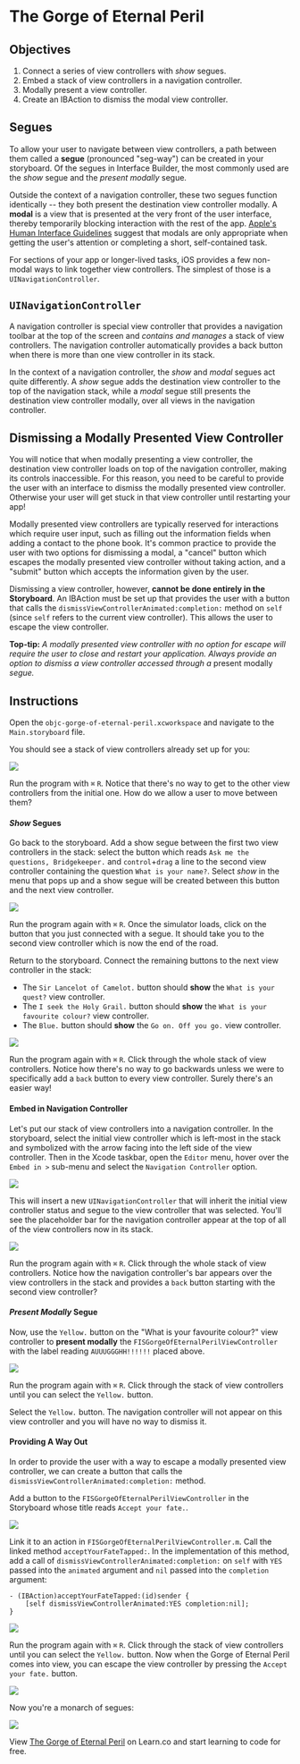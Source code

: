 # The Gorge of Eternal Peril

## Objectives

1. Connect a series of view controllers with *show* segues.
2. Embed a stack of view controllers in a navigation controller.
3. Modally present a view controller.
4. Create an IBAction to dismiss the modal view controller.

## Segues

To allow your user to navigate between view controllers, a path between them called a **segue** (pronounced "seg-way") can be created in your storyboard. Of the segues in Interface Builder, the most commonly used are the *show* segue and the *present modally* segue.

Outside the context of a navigation controller, these two segues function identically -- they both present the destination view controller modally. A **modal** is a view that is presented at the very front of the user interface, thereby temporarily blocking interaction with the rest of the app. [Apple's Human Interface Guidelines](https://developer.apple.com/library/ios/documentation/UserExperience/Conceptual/MobileHIG/Modal.html#//apple_ref/doc/uid/TP40006556-CH64-SW1) suggest that modals are only appropriate when getting the user's attention or completing a short, self-contained task.

For sections of your app or longer-lived tasks, iOS provides a few non-modal ways to link together view controllers. The simplest of those is a `UINavigationController`.

## `UINavigationController`

A navigation controller is special view controller that provides a navigation toolbar at the top of the screen and *contains and manages* a stack of view controllers. The navigation controller automatically provides a back button when there is more than one view controller in its stack.

In the context of a navigation controller, the *show* and *modal* segues act quite differently. A *show* segue adds the destination view controller to the top of the navigation stack, while a *modal* segue still presents the destination view controller modally, over all views in the navigation controller.

## Dismissing a Modally Presented View Controller

You will notice that when modally presenting a view controller, the destination view controller loads on top of the navigation controller, making its controls inaccessible. For this reason, you need to be careful to provide the user with an interface to dismiss the modally presented view controller. Otherwise your user will get stuck in that view controller until restarting your app!

Modally presented view controllers are typically reserved for interactions which require user input, such as filling out the information fields when adding a contact to the phone book. It's common practice to provide the user with two options for dismissing a modal, a "cancel" button which escapes the modally presented view controller without taking action, and a "submit" button which accepts the information given by the user.

Dismissing a view controller, however, **cannot be done entirely in the Storyboard**. An IBAction must be set up that provides the user with a button that calls the `dismissViewControllerAnimated:completion:` method on `self` (since `self` refers to the current view controller). This allows the user to escape the view controller. 

**Top-tip:** *A modally presented view controller with no option for escape will require the user to close and restart your application. Always provide an option to dismiss a view controller accessed through a* present modally *segue.*

## Instructions

Open the `objc-gorge-of-eternal-peril.xcworkspace` and navigate to the `Main.storyboard` file.

You should see a stack of view controllers already set up for you:

![](https://curriculum-content.s3.amazonaws.com/ios-segues-and-nav-controllers-unit/gorge_initial.png)

Run the program with `⌘` `R`. Notice that there's no way to get to the other view controllers from the initial one. How do we allow a user to move between them?

#### *Show* Segues

Go back to the storyboard. Add a show segue between the first two view controllers in the stack: select the button which reads `Ask me the questions, Bridgekeeper.` and `control`+`drag` a line to the second view controller containing the question `What is your name?`. Select *show* in the menu that pops up and a show segue will be created between this button and the next view controller.

![](https://curriculum-content.s3.amazonaws.com/ios-segues-and-nav-controllers-unit/gorge_show_segue.png)

Run the program again with `⌘` `R`. Once the simulator loads, click on the button that you just connected with a segue. It should take you to the second view controller which is now the end of the road.

Return to the storyboard. Connect the remaining buttons to the next view controller in the stack:

  * The `Sir Lancelot of Camelot.` button should **show** the `What is your quest?` view controller.
  * The `I seek the Holy Grail.` button should **show** the `What is your favourite colour?` view controller.
  * The `Blue.` button should **show** the `Go on. Off you go.` view controller.

![](https://curriculum-content.s3.amazonaws.com/ios-segues-and-nav-controllers-unit/gorge_vc_stack.png)

Run the program again with `⌘` `R`. Click through the whole stack of view controllers. Notice how there's no way to go backwards unless we were to specifically add a `back` button to every view controller. Surely there's an easier way!

#### Embed in Navigation Controller

Let's put our stack of view controllers into a navigation controller. In the storyboard, select the initial view controller which is left-most in the stack and symbolized with the arrow facing into the left side of the view controller. Then in the Xcode taskbar, open the `Editor` menu, hover over the `Embed in >` sub-menu and select the `Navigation Controller` option. 

![](https://curriculum-content.s3.amazonaws.com/ios-segues-and-nav-controllers-unit/gorge_xcode_embed_navcon_menu.png)

This will insert a new `UINavigationController` that will inherit the initial view controller status and segue to the view controller that was selected. You'll see the placeholder bar for the navigation controller appear at the top of all of the view controllers now in its stack.

![](https://curriculum-content.s3.amazonaws.com/ios-segues-and-nav-controllers-unit/gorge_embedded_navcon.png)

Run the program again with `⌘` `R`. Click through the whole stack of view controllers. Notice how the navigation controller's bar appears over the view controllers in the stack and provides a `back` button starting with the second view controller?

#### *Present Modally* Segue

Now, use the `Yellow.` button on the "What is your favourite colour?" view controller to **present modally** the `FISGorgeOfEternalPerilViewController` with the label reading `AUUUGGGHH!!!!!!` placed above.

![](https://curriculum-content.s3.amazonaws.com/ios-segues-and-nav-controllers-unit/gorge_present_modally_segue.png)

Run the program again with `⌘` `R`. Click through the stack of view controllers until you can select the `Yellow.` button.

Select the `Yellow.` button. The navigation controller will not appear on this view controller and you will have no way to dismiss it.

#### Providing A Way Out

In order to provide the user with a way to escape a modally presented view controller, we can create a button that calls the `dismissViewControllerAnimated:completion:` method.

Add a button to the `FISGorgeOfEternalPerilViewController` in the Storyboard whose title reads `Accept your fate.`. 

![](https://curriculum-content.s3.amazonaws.com/ios-segues-and-nav-controllers-unit/gorge_accept_your_fate.png)

Link it to an action in `FISGorgeOfEternalPerilViewController.m`. Call the linked method `acceptYourFateTapped:`. In the implementation of this method, add a call of `dismissViewControllerAnimated:completion:` on `self` with `YES` passed into the `animated` argument and `nil` passed into the `completion` argument:

```objc
- (IBAction)acceptYourFateTapped:(id)sender {
    [self dismissViewControllerAnimated:YES completion:nil];
}
```

![](https://curriculum-content.s3.amazonaws.com/ios-segues-and-nav-controllers-unit/gorge_connect_IBAction.png)

Run the program again with `⌘` `R`. Click through the stack of view controllers until you can select the `Yellow.` button. Now when the Gorge of Eternal Peril comes into view, you can escape the view controller by pressing the `Accept your fate.` button.

![](https://curriculum-content.s3.amazonaws.com/ios-segues-and-nav-controllers-unit/gorge_final.png)

Now you're a monarch of segues:

![](https://curriculum-content.s3.amazonaws.com/ios-segues-and-nav-controllers-unit/how_do_you_know_segues_meme.jpeg)




<p data-visibility='hidden'>View <a href='https://learn.co/lessons/objc-gorge-of-eternal-peril' title='The Gorge of Eternal Peril'>The Gorge of Eternal Peril</a> on Learn.co and start learning to code for free.</p>
